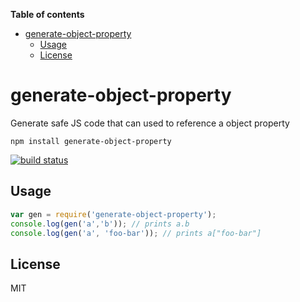 <!-- START doctoc generated TOC please keep comment here to allow auto update -->
<!-- DON'T EDIT THIS SECTION, INSTEAD RE-RUN doctoc TO UPDATE -->
**Table of contents**

- [generate-object-property](#generate-object-property)
  - [Usage](#usage)
  - [License](#license)

<!-- END doctoc generated TOC please keep comment here to allow auto update -->

# generate-object-property

Generate safe JS code that can used to reference a object property

	npm install generate-object-property

[![build status](http://img.shields.io/travis/mafintosh/generate-object-property.svg?style=flat)](http://travis-ci.org/mafintosh/generate-object-property)

## Usage

``` js
var gen = require('generate-object-property');
console.log(gen('a','b')); // prints a.b
console.log(gen('a', 'foo-bar')); // prints a["foo-bar"]
```

## License

MIT